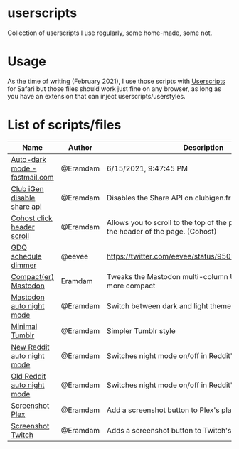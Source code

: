 # userscripts

Collection of userscripts I use regularly, some home-made, some not.

# Usage

As the time of writing (February 2021), I use those scripts with [Userscripts](https://apps.apple.com/us/app/userscripts/id1463298887?mt=12) for Safari but those files should work just fine on any browser, as long as you have an extension that can inject userscripts/userstyles.

# List of scripts/files

<!-- Insert files table -->

| Name                                                                                                                          | Author   | Description                                                                                 |
| ----------------------------------------------------------------------------------------------------------------------------- | -------- | ------------------------------------------------------------------------------------------- |
| [Auto-dark mode - fastmail.com](https://github.com/eramdam/userscripts/blob/main/Auto-dark%20mode%20-%20fastmail.com.user.js) | @Eramdam | 6/15/2021, 9:47:45 PM                                                                       |
| [Club iGen disable share api](https://github.com/eramdam/userscripts/blob/main/Club%20iGen%20disable%20share%20api.user.js)   | @Eramdam | Disables the Share API on clubigen.fr                                                       |
| [Cohost click header scroll](https://github.com/eramdam/userscripts/blob/main/cohost%20click%20header%20to%20scroll.user.js)  | @Eramdam | Allows you to scroll to the top of the page by clicking on the header of the page. (Cohost) |
| [GDQ schedule dimmer](https://github.com/eramdam/userscripts/blob/main/GDQ%20schedule%20dimmer.user.js)                       | @eevee   | https://twitter.com/eevee/status/950119009638232064                                         |
| [Compact(er) Mastodon](https://github.com/eramdam/userscripts/blob/main/mastocompact.user.css)                                | Eramdam  | Tweaks the Mastodon multi-column UI to make it slightly more compact                        |
| [Mastodon auto night mode](https://github.com/eramdam/userscripts/blob/main/Mastodon%20auto%20night%20mode.user.js)           | @Eramdam | Switch between dark and light theme on Mastodon                                             |
| [Minimal Tumblr](https://github.com/eramdam/userscripts/blob/main/Minimal%20Tumblr.css)                                       | @Eramdam | Simpler Tumblr style                                                                        |
| [New Reddit auto night mode](https://github.com/eramdam/userscripts/blob/main/New%20Reddit%20auto%20night%20mode.user.js)     | @Eramdam | Switches night mode on/off in Reddit's new layout                                           |
| [Old Reddit auto night mode](https://github.com/eramdam/userscripts/blob/main/Old%20Reddit%20auto%20night%20mode.user.js)     | @Eramdam | Switches night mode on/off in Reddit's old layout                                           |
| [Screenshot Plex](https://github.com/eramdam/userscripts/blob/main/Screenshot%20Plex.user.js)                                 | @Eramdam | Add a screenshot button to Plex's player                                                    |
| [Screenshot Twitch](https://github.com/eramdam/userscripts/blob/main/Screenshot%20Twitch.user.js)                             | @Eramdam | Adds a screenshot button to Twitch's player                                                 |
